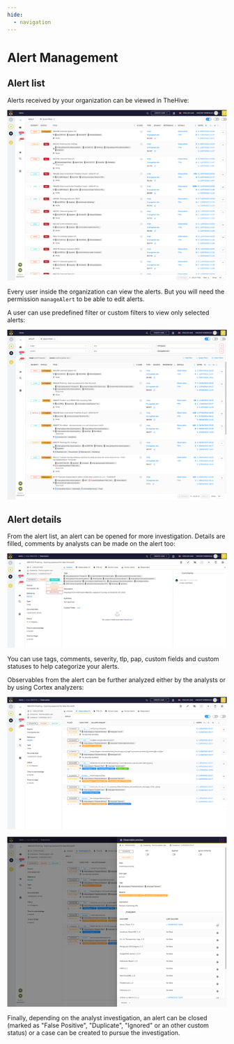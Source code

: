 ```yaml
---
hide:
  - navigation
---
```


# Alert Management

## Alert list

Alerts received by your organization can be viewed in TheHive:

![Alert List](../images/how-to/alert-management/alert_list.png)

Every user inside the organization can view the alerts. But you will need the permission `manageAlert` to be able to edit alerts.

A user can use predefined filter or custom filters to view only selected alerts:

![Alert List with filters](../images/how-to/alert-management/alert_list_filters.png)

## Alert details

From the alert list, an alert can be opened for more investigation. Details are filled, comments by analysts can be made on the alert too:

![Alert details](../images/how-to/alert-management/alert_details.png)

You can use tags, comments, severity, tlp, pap, custom fields and custom statuses to help categorize your alerts.

Observables from the alert can be further analyzed either by the analysts or by using Cortex analyzers:

![Alert observables](../images/how-to/alert-management/alert_observables.png)

![Alert observable analyzers](../images/how-to/alert-management/alert_observable_jobs.png)

Finally, depending on the analyst investigation, an alert can be closed (marked as "False Positive", "Duplicate", "Ignored" or an other custom status) or a case can be created to pursue the investigation.


